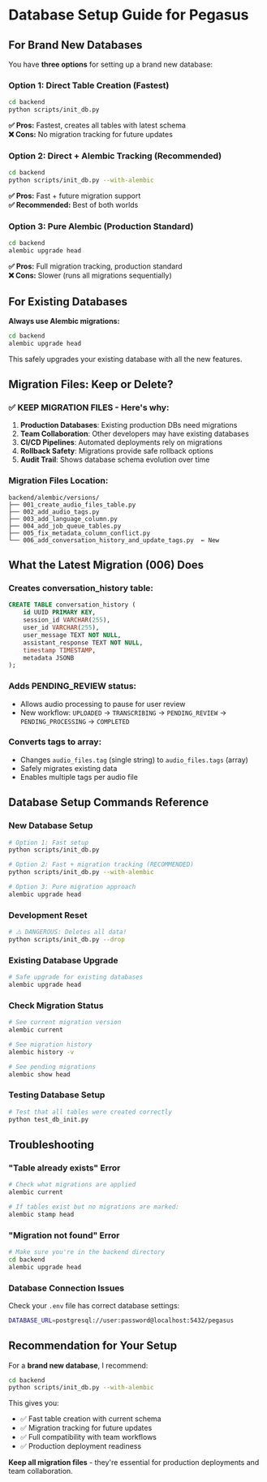 # Database Setup Guide for Pegasus

## For Brand New Databases 

You have **three options** for setting up a brand new database:

### **Option 1: Direct Table Creation (Fastest)**
```bash
cd backend
python scripts/init_db.py
```
**✅ Pros:** Fastest, creates all tables with latest schema  
**❌ Cons:** No migration tracking for future updates

### **Option 2: Direct + Alembic Tracking (Recommended)**
```bash
cd backend
python scripts/init_db.py --with-alembic
```
**✅ Pros:** Fast + future migration support  
**✅ Recommended:** Best of both worlds

### **Option 3: Pure Alembic (Production Standard)**
```bash
cd backend
alembic upgrade head
```
**✅ Pros:** Full migration tracking, production standard  
**❌ Cons:** Slower (runs all migrations sequentially)

## For Existing Databases

**Always use Alembic migrations:**
```bash
cd backend
alembic upgrade head
```

This safely upgrades your existing database with all the new features.

## Migration Files: Keep or Delete? 

### **✅ KEEP MIGRATION FILES** - Here's why:

1. **Production Databases**: Existing production DBs need migrations
2. **Team Collaboration**: Other developers may have existing databases  
3. **CI/CD Pipelines**: Automated deployments rely on migrations
4. **Rollback Safety**: Migrations provide safe rollback options
5. **Audit Trail**: Shows database schema evolution over time

### **Migration Files Location:**
```
backend/alembic/versions/
├── 001_create_audio_files_table.py
├── 002_add_audio_tags.py  
├── 003_add_language_column.py
├── 004_add_job_queue_tables.py
├── 005_fix_metadata_column_conflict.py
└── 006_add_conversation_history_and_update_tags.py  ← New
```

## What the Latest Migration (006) Does

### **Creates conversation_history table:**
```sql
CREATE TABLE conversation_history (
    id UUID PRIMARY KEY,
    session_id VARCHAR(255),
    user_id VARCHAR(255), 
    user_message TEXT NOT NULL,
    assistant_response TEXT NOT NULL,
    timestamp TIMESTAMP,
    metadata JSONB
);
```

### **Adds PENDING_REVIEW status:**
- Allows audio processing to pause for user review
- New workflow: `UPLOADED` → `TRANSCRIBING` → `PENDING_REVIEW` → `PENDING_PROCESSING` → `COMPLETED`

### **Converts tags to array:**
- Changes `audio_files.tag` (single string) to `audio_files.tags` (array)
- Safely migrates existing data
- Enables multiple tags per audio file

## Database Setup Commands Reference

### **New Database Setup**
```bash
# Option 1: Fast setup
python scripts/init_db.py

# Option 2: Fast + migration tracking (RECOMMENDED)
python scripts/init_db.py --with-alembic

# Option 3: Pure migration approach
alembic upgrade head
```

### **Development Reset** 
```bash
# ⚠️ DANGEROUS: Deletes all data!
python scripts/init_db.py --drop
```

### **Existing Database Upgrade**
```bash
# Safe upgrade for existing databases
alembic upgrade head
```

### **Check Migration Status**
```bash
# See current migration version
alembic current

# See migration history  
alembic history -v

# See pending migrations
alembic show head
```

### **Testing Database Setup**
```bash
# Test that all tables were created correctly
python test_db_init.py
```

## Troubleshooting

### **"Table already exists" Error**
```bash
# Check what migrations are applied
alembic current

# If tables exist but no migrations are marked:
alembic stamp head
```

### **"Migration not found" Error**
```bash
# Make sure you're in the backend directory
cd backend
alembic upgrade head
```

### **Database Connection Issues**
Check your `.env` file has correct database settings:
```bash
DATABASE_URL=postgresql://user:password@localhost:5432/pegasus
```

## Recommendation for Your Setup

For a **brand new database**, I recommend:

```bash
cd backend
python scripts/init_db.py --with-alembic
```

This gives you:
- ✅ Fast table creation with current schema
- ✅ Migration tracking for future updates  
- ✅ Full compatibility with team workflows
- ✅ Production deployment readiness

**Keep all migration files** - they're essential for production deployments and team collaboration.